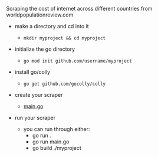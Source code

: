 Scraping the cost of internet across different countries from worldpopulationreview.com

- make a directory and cd into it
    - `mkdir myproject && cd myproject`

- initialize the go directory
    - `go mod init github.com/username/myproject`

- install go/colly
    - `go get github.com/gocolly/colly`

- create your scraper
    - [main.go](/main.go)

- run your scraper
    - you can run through either:
        - go run .
        - go run main.go
        - go build ./myproject